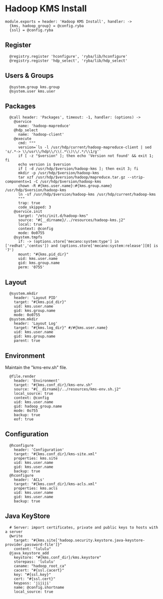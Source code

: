 
# Hadoop KMS Install

    module.exports = header: 'Hadoop KMS Install', handler: ->
      {kms, hadoop_group} = @config.ryba
      {ssl} = @config.ryba

## Register

      @registry.register 'hconfigure', 'ryba/lib/hconfigure'
      @registry.register 'hdp_select', 'ryba/lib/hdp_select'

## Users & Groups

      @system.group kms.group
      @system.user kms.user

## Packages

      @call header: 'Packages', timeout: -1, handler: (options) ->
        @service
          name: 'hadoop-mapreduce'
        @hdp_select
          name: 'hadoop-client'
        @execute
          cmd: """
          version=`ls -l /usr/hdp/current/hadoop-mapreduce-client | sed 's/.*-> \\/usr\\/hdp\\/\\(.*\\)\\/.*/\\1/g'`
          if [ -z "$version" ]; then echo 'Version not found' && exit 1; fi
          echo version is $version
          if [ -d /usr/hdp/$version/hadoop-kms ]; then exit 3; fi
          mkdir -p /usr/hdp/$version/hadoop-kms
          tar xzf /usr/hdp/$version/hadoop/mapreduce.tar.gz --strip-components=1 -C /usr/hdp/$version/hadoop-kms
          chown -R #{kms.user.name}:#{kms.group.name} /usr/hdp/$version/hadoop-kms
          ln -sf /usr/hdp/$version/hadoop-kms /usr/hdp/current/hadoop-kms
          """
          trap: true
          code_skipped: 3
        @service.init
          target: "/etc/init.d/hadoop-kms"
          source: "#{__dirname}/../resources/hadoop-kms.j2"
          local: true
          context: @config
          mode: 0o0755
        @system.tmpfs
          if: -> (options.store['mecano:system:type'] in ['redhat','centos']) and (options.store['mecano:system:release'][0] is '7')
          mount: "#{kms.pid_dir}"
          uid: kms.user.name
          gid: kms.group.name
          perm: '0755'
        

## Layout

      @system.mkdir
        header: 'Layout PID'
        target: "#{kms.pid_dir}"
        uid: kms.user.name
        gid: kms.group.name
        mode: 0o0755
      @system.mkdir
        header: 'Layout Log'
        target: "#{kms.log_dir}" #/#{kms.user.name}
        uid: kms.user.name
        gid: kms.group.name
        parent: true

## Environment

Maintain the "kms-env.sh" file.

      @file.render
        header: 'Environment'
        target: "#{kms.conf_dir}/kms-env.sh"
        source: "#{__dirname}/../resources/kms-env.sh.j2"
        local_source: true
        context: @config
        uid: kms.user.name
        gid: hadoop_group.name
        mode: 0o755
        backup: true
        eof: true

## Configuration

      @hconfigure
        header: 'Configuration'
        target: "#{kms.conf_dir}/kms-site.xml"
        properties: kms.site
        uid: kms.user.name
        gid: kms.user.name
        backup: true
      @hconfigure
        header: 'ACLs'
        target: "#{kms.conf_dir}/kms-acls.xml"
        properties: kms.acls
        uid: kms.user.name
        gid: kms.user.name
        backup: true

## Java KeyStore

      # Server: import certificates, private and public keys to hosts with a server
      @write
        target: "#{kms.site['hadoop.security.keystore.java-keystore-provider.password-file']}"
        content: "lululu"
      @java_keystore_add
        keystore: "#{kms.conf_dir}/kms.keystore"
        storepass: 'lululu'
        caname: "hadoop_root_ca"
        cacert: "#{ssl.cacert}"
        key: "#{ssl.key}"
        cert: "#{ssl.cert}"
        keypass: 'jijiji'
        name: @config.shortname
        local_source: true
